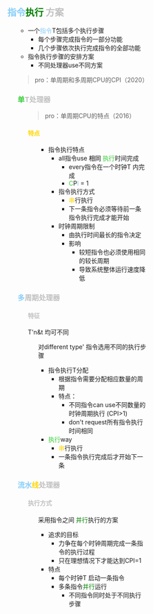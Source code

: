 <div style="float: left; width: 64%; padding: 1%;">

## <span style="color: LightSkyBlue;">指令</span><span style="color: green;">执行</span> <span style="color: silver;">方案  

<ul>

- 一个<span style="color: LightSkyBlue;">指令</span>T包括多个执行步骤
  - 每个步骤完成指令的一部分功能
  - 几个步骤依次执行完成指令的全部功能
- 指令执行步骤的安排方案
  - 不同处理器use不同方案

>pro：单周期和多周期CPU的CPI（2020）  

###  <span style="color: silver;"> <span style="color: LimeGreen;">单</span>T处理器  

<ul>

>pro：单周期CPU的特点（2016）  

####  <span style="color: Gold;">特点

<ul>

- 指令执行特点
  - all指令use <span style="color: black;">相同</span> <span style="color: LimeGreen;">执行</span>时间完成
    - every指令在一个时钟T 内完成
    -  <span style="color: LimeGreen;">C</span>P<span style="color: LightSkyBlue;">I</span> = 1
  - 指令执行方式
    -  <span style="color: Gold;">串</span>行执行
    - 下一条指令必须等待前一条指令执行完成才能开始
  - 时钟周期限制
    - 由执行时间最长的指令决定
    - 影响
      - 较短指令也必须使用相同的较长周期
      - 导致系统整体运行速度降低

</ul>

</ul>

###  <span style="color: silver;"><span style="color: LightSkyBlue;">多</span>周期处理器  

<ul>

####  <span style="color: silver;">特征

T'n&t 均可不同
<ul>

对different type' 指令选用不同的执行步骤
- 指令执行T分配
  - 根据指令需要分配相应数量的周期
  - 特点：
    - 不同指令can use不同数量的时钟周期执行 (CPI>1)
    - don't request所有指令执行时间相同
-  <span style="color: LimeGreen;">执行</span>way
   - <span style="color: Gold;">串</span>行执行
   - 一条指令执行完成后才开始下一条
</ul>

</ul>

###  <span style="color: silver;"><span style="color: LightSkyBlue;">流水</span><span style="color: Gold;">线</span>处理器  

<ul>

####  <span style="color: silver;">执行方式

<ul>

采用指令之间 <span style="color: green;">并行</span>执行的方案
- 追求的目标
  - 力争在每个时钟周期完成一条指令的执行过程
  - 只在理想情况下才能达到CPI=1
- 特点
  - 每个时钟T 启动一条指令
  - 多条指令<span style="color: green;">并行</span>运行
    - 不同指令同时处于不同执行步骤
</ul>

</ul>

</ul>

</ul>
</div>
<div style="float: right; width: 26%; padding: 1%;">

</div>
<div style="clear: both;"></div>
